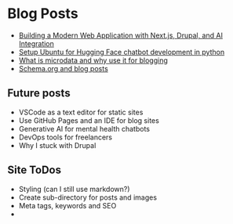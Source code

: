 # Blog Posts

- [Building a Modern Web Application with Next.js, Drupal, and AI Integration](./building-web-app-react-nextjs-drupal.md)
- [Setup Ubuntu for Hugging Face chatbot development in python](./ubuntu-chatbot-huggingface-python.md)
- [What is microdata and why use it for blogging](./what-is-microdata-and-why-use-it-for-blogging.md)
- [Schema.org and blog posts](./why-schema.org-for-blog-posts.md)

## Future posts

- VSCode as a text editor for static sites
- Use GitHub Pages and an IDE for blog sites
- Generative AI for mental health chatbots
- DevOps tools for freelancers
- Why I stuck with Drupal

## Site ToDos

- Styling (can I still use markdown?)
- Create sub-directory for posts and images
- Meta tags, keywords and SEO
- 